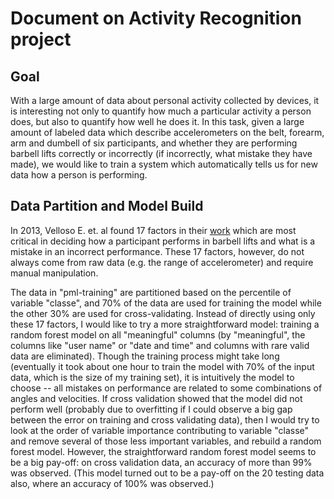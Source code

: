 Document on Activity Recognition project
========================================

Goal
----
With a large amount of data about personal activity collected by devices, it is interesting not only to quantify how much a particular activity a person does, but also to quantify how well he does it. In this task, given a large amount of labeled data which describe accelerometers on the belt, forearm, arm and dumbell of six participants, and whether they are performing barbell lifts correctly or incorrectly (if incorrectly, what mistake they have made), we would like to train a system which automatically tells us for new data how a person is performing.

Data Partition and Model Build
------------------------------
In 2013, Velloso E. et. al found 17 factors in their [work](http://perceptual.mpi-inf.mpg.de/files/2013/03/velloso13_ah.pdf "Velloso, E., Bulling, A., Gellersen, H., Ugulino, W., and Fuks, H. 2013, March. Qualitative activity recognition of weight lifting exercises. In Proceedings of the 4th Augmented Human International Conference pp. 116-123. ACM.") which are most critical in deciding how a participant performs in barbell lifts and what is a mistake in an incorrect performance. These 17 factors, however, do not always come from raw data (e.g. the range of accelerometer) and require manual manipulation.

The data in "pml-training" are partitioned based on the percentile of variable "classe", and 70% of the data are used for training the model while the other 30% are used for cross-validating. Instead of directly using only these 17 factors, I would like to try a more straightforward model: training a random forest model on all "meaningful" columns (by "meaningful", the columns like "user name" or "date and time" and columns with rare valid data are eliminated). Though the training process might take long (eventually it took about one hour to train the model with 70% of the input data, which is the size of my training set), it is intuitively the model to choose -- all mistakes on performance are related to some combinations of angles and velocities. If cross validation showed that the model did not perform well (probably due to overfitting if I could observe a big gap between the error on training and cross validating data), then I would try to look at the order of variable importance contributing to variable "classe" and remove several of those less important variables, and rebuild a random forest model. However, the straightforward random forest model seems to be a big pay-off: on cross validation data, an accuracy of more than 99% was observed. (This model turned out to be a pay-off on the 20 testing data also, where an accuracy of 100% was observed.)
